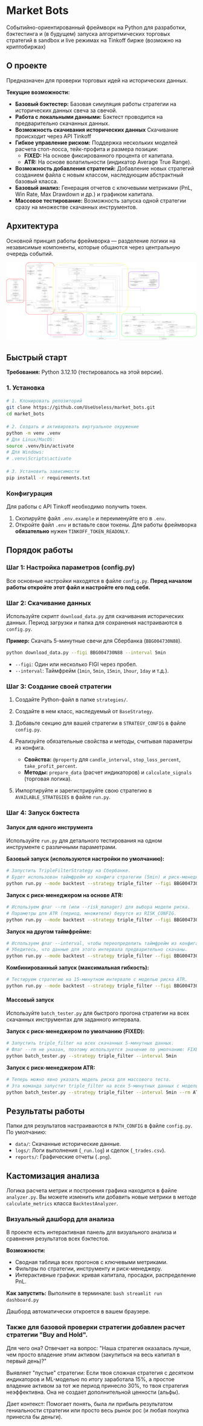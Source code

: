 # Market Bots

Cобытийно-ориентированный фреймворк на Python для разработки, бэктестинга и (в будущем) запуска алгоритмических торговых стратегий в sandbox и live режимах на Tinkoff бирже (возможно на криптобиржах)

## О проекте
Предназначен для проверки торговых идей на исторических данных.

**Текущие возможности:**
*   **Базовый бэктестер:** Базовая симуляция работы стратегии на исторических данных свеча за свечой.
*   **Работа с локальными данными:** Бэктест проводится на предварительно скачанных данных.
*   **Возможность скачивания исторических данных** Скачивание происходит через API Tinkoff
*   **Гибкое управление риском:** Поддержка нескольких моделей расчета стоп-лосса, тейк-профита и размера позиции:
    *   **FIXED:** На основе фиксированного процента от капитала.
    *   **ATR:** На основе волатильности (индикатор Average True Range).
*   **Возможность добавления стратегий:** Добавление новых стратегий созданием файла с новым классом, наследующим абстрактный базовый класса.
*   **Базовый анализ:** Генерация отчетов с ключевыми метриками (PnL, Win Rate, Max Drawdown и др.) и графиком капитала.
*   **Массовое тестирование:** Возможность запуска одной стратегии сразу на множестве скачанных инструментов.

## Архитектура

Основной принцип работы фреймворка — разделение логики на независимые компоненты, которые общаются через центральную очередь событий.

![Схема архитектуры](docs/WorkFlow.png)

## Быстрый старт

**Требования:** Python 3.12.10 (тестировалось на этой версии).

### 1. Установка

```bash
# 1. Клонировать репозиторий
git clone https://github.com/UseUseless/market_bots.git
cd market_bots

# 2. Создать и активировать виртуальное окружение
python -m venv .venv
# Для Linux/MacOS:
source .venv/bin/activate
# Для Windows:
# .venv\Scripts\activate

# 3. Установить зависимости
pip install -r requirements.txt
```

### Конфигурация

Для работы с API Tinkoff необходимо получить токен.

1.  Скопируйте файл `.env.example` и переименуйте его в `.env`.
2.  Откройте файл `.env` и вставьте свои токены. Для работы фреймворка **обязательно** нужен `TINKOFF_TOKEN_READONLY`.

## Порядок работы

### Шаг 1: Настройка параметров (config.py)

Все основные настройки находятся в файле `config.py`. **Перед началом работы откройте этот файл и настройте его под себя.**

### Шаг 2: Скачивание данных

Используйте скрипт `download_data.py` для скачивания исторических данных. Период загрузки и папка для сохранения настраиваются в `config.py`.

**Пример:** Скачать 5-минутные свечи для Сбербанка (`BBG004730N88`).
```bash
python download_data.py --figi BBG004730N88 --interval 5min
```
*   `--figi`: Один или несколько FIGI через пробел.
*   `--interval`: Таймфрейм (`1min`, `5min`, `15min`, `1hour`, `1day` и т.д.).

### Шаг 3: Создание своей стратегии

1.  Создайте Python-файл в папке `strategies/`.
2.  Создайте в нем класс, наследуемый от `BaseStrategy`.
3.  Добавьте секцию для вашей стратегии в `STRATEGY_CONFIG` в файле `config.py`.
4.  Реализуйте обязательные свойства и методы, считывая параметры из конфига.

    *   **Свойства:** `@property` для `candle_interval`, `stop_loss_percent`, `take_profit_percent`.
    *   **Методы:** `prepare_data` (расчет индикаторов) и `calculate_signals` (торговая логика).

5.  Импортируйте и зарегистрируйте свою стратегию в `AVAILABLE_STRATEGIES` в файле `run.py`.

### Шаг 4: Запуск бэктеста

#### Запуск для одного инструмента

Используйте `run.py` для детального тестирования на одном инструменте с различными параметрами.

**Базовый запуск (используются настройки по умолчанию):**
```bash
# Запустить TripleFilterStrategy на Сбербанке.
# Будет использован таймфрейм из конфига стратегии (5min) и риск-менеджер по умолчанию (FIXED).
python run.py --mode backtest --strategy triple_filter --figi BBG004730N88
```

**Запуск с риск-менеджером на основе ATR:**
```bash
# Используем флаг --rm (или --risk_manager) для выбора модели риска.
# Параметры для ATR (период, множители) берутся из RISK_CONFIG.
python run.py --mode backtest --strategy triple_filter --figi BBG004730N88 --rm ATR
```

**Запуск на другом таймфрейме:**
```bash
# Используем флаг --interval, чтобы переопределить таймфрейм из конфига стратегии.
# Убедитесь, что данные для этого интервала предварительно скачаны.
python run.py --mode backtest --strategy triple_filter --figi BBG004730N88 --interval 15min
```

**Комбинированный запуск (максимальная гибкость):**
```bash
# Тестируем стратегию на 15-минутном интервале с моделью риска ATR.
python run.py --mode backtest --strategy triple_filter --figi BBG004730N88 --rm ATR --interval 15min
```

#### Массовый запуск

Используйте `batch_tester.py` для быстрого прогона стратегии на всех скачанных инструментах для заданного интервала.

**Запуск с риск-менеджером по умолчанию (FIXED):**
```bash
# Запустить triple_filter на всех скачанных 5-минутных данных.
# Флаг --rm не указан, поэтому используется значение по умолчанию: FIXED.
python batch_tester.py --strategy triple_filter --interval 5min
```

**Запуск с риск-менеджером ATR:**
```bash
# Теперь можно явно указать модель риска для массового теста.
# Эта команда запустит triple_filter на всех 5-минутных данных с моделью риска ATR.
python batch_tester.py --strategy triple_filter --interval 5min --rm ATR
```

## Результаты работы

Папки для результатов настраиваются в `PATH_CONFIG` в файле `config.py`. По умолчанию:

*   `data/`: Скачанные исторические данные.
*   `logs/`: Логи выполнения (`_run.log`) и сделок (`_trades.csv`).
*   `reports/`: Графические отчеты (`.png`).

## Кастомизация анализа

Логика расчета метрик и построения графика находится в файле `analyzer.py`. Вы можете изменить или добавить новые метрики в методе `calculate_metrics` класса `BacktestAnalyzer`.

### Визуальный дашборд для анализа

В проекте есть интерактивная панель для визуального анализа и сравнения результатов всех бэктестов.

**Возможности:**
*   Сводная таблица всех прогонов с ключевыми метриками.
*   Фильтры по стратегии, инструменту и риск-менеджеру.
*   Интерактивные графики: кривая капитала, просадки, распределение PnL.

**Как запустить:**
Выполните в терминале:
    ```bash
    streamlit run dashboard.py
    ```

Дашборд автоматически откроется в вашем браузере.

### Также для базовой проверки стратегии добавлен расчет стратегии "Buy and Hold".

Для чего она? 
Отвечает на вопрос: "Наша стратегия оказалась лучше, чем просто владение этим активом (закупиться на весь капитал в первый день)?"

Выявляет "пустые" стратегии: Если твоя сложная стратегия с десятком индикаторов и ML-моделью по итогу заработала 15%, а простое владение активом за тот же период принесло 30%, то твоя стратегия неэффективна. Она не создает дополнительной ценности (альфы).

Дает контекст: Помогает понять, была ли прибыль результатом гениальности стратегии или просто весь рынок рос (и любая покупка принесла бы деньги).